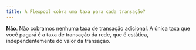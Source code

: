 ```yaml
---
title: A Flexpool cobra uma taxa para cada transação?
---
```


**Não**. Não cobramos nenhuma taxa de transação adicional. A única taxa que você pagará é a taxa de transação da rede, que é estática, independentemente do valor da transação.
